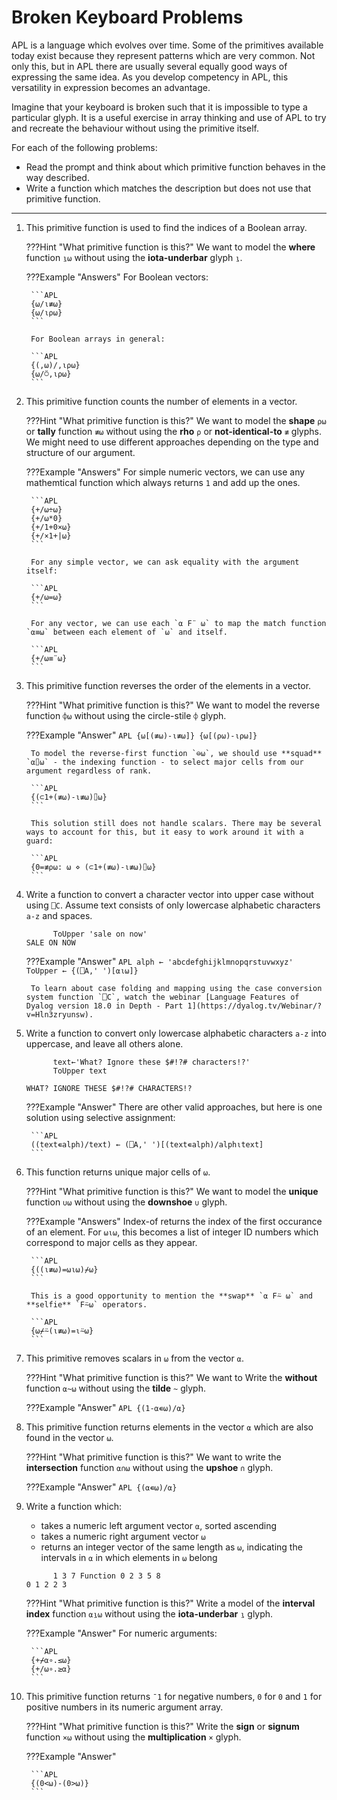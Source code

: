 # Broken Keyboard Problems
APL is a language which evolves over time. Some of the primitives available today exist because they represent patterns which are very common. Not only this, but in APL there are usually several equally good ways of expressing the same idea. As you develop competency in APL, this versatility in expression becomes an advantage.

Imagine that your keyboard is broken such that it is impossible to type a particular glyph. It is a useful exercise in array thinking and use of APL to try and recreate the behaviour without using the primitive itself.

For each of the following problems:

- Read the prompt and think about which primitive function behaves in the way described.
- Write a function which matches the description but does not use that primitive function.

---

1. This primitive function is used to find the indices of a Boolean array.

	???Hint "What primitive function is this?"
		We want to model the **where** function `⍸⍵` without using the **iota-underbar** glyph `⍸`.

	???Example "Answers"
		For Boolean vectors:

		```APL
		{⍵/⍳≢⍵}
		{⍵/⍳⍴⍵}
		```

		For Boolean arrays in general:
		
		```APL
		{(,⍵)/,⍳⍴⍵}
		{⍵/⍥,⍳⍴⍵}
		```

1. This primitive function counts the number of elements in a vector.

	???Hint "What primitive function is this?"
		We want to model the **shape** `⍴⍵` or **tally** function `≢⍵` without using the **rho** `⍴` or **not-identical-to** `≢` glyphs. We might need to use different approaches depending on the type and structure of our argument.

	???Example "Answers"
		For simple numeric vectors, we can use any mathemtical function which always returns `1` and add up the ones.

		```APL
		{+/⍵÷⍵}
		{+/⍵*0}
		{+/1+0×⍵}
		{+/×1+|⍵}
		```

		For any simple vector, we can ask equality with the argument itself:

		```APL
		{+/⍵=⍵}
		```

		For any vector, we can use each `⍺ F¨ ⍵` to map the match function `⍺≡⍵` between each element of `⍵` and itself.

		```APL
		{+/⍵≡¨⍵}
		```

1. This primitive function reverses the order of the elements in a vector.

	???Hint "What primitive function is this?"
		We want to model the reverse function `⌽⍵` without using the circle-stile `⌽` glyph.
	
	???Example "Answer"
		```APL
		{⍵[(≢⍵)-⍳≢⍵]}
		{⍵[(⍴⍵)-⍳⍴⍵]}
		```

		To model the reverse-first function `⊖⍵`, we should use **squad** `⍺⌷⍵` - the indexing function - to select major cells from our argument regardless of rank.

		```APL
		{(⊂1+(≢⍵)-⍳≢⍵)⌷⍵}
		```

		This solution still does not handle scalars. There may be several ways to account for this, but it easy to work around it with a guard:

		```APL
		{0=≢⍴⍵: ⍵ ⋄ (⊂1+(≢⍵)-⍳≢⍵)⌷⍵}
		```

1. Write a function to convert a character vector into upper case without using `⎕C`. Assume text consists of only lowercase alphabetic characters `a-z` and spaces.

	```APL
		  ToUpper 'sale on now'
	SALE ON NOW
	```

	???Example "Answer"
		```APL
		alph ← 'abcdefghijklmnopqrstuvwxyz'
		ToUpper ← {(⎕A,' ')[⍺⍳⍵]}
		```

		To learn about case folding and mapping using the case conversion system function `⎕C`, watch the webinar [Language Features of Dyalog version 18.0 in Depth - Part 1](https://dyalog.tv/Webinar/?v=Hln3zryunsw).

1. Write a function to convert only lowercase alphabetic characters `a-z` into uppercase, and leave all others alone.

	```APL
	      text←'What? Ignore these $#!?# characters!?'
	      ToUpper text
	```
	```
	WHAT? IGNORE THESE $#!?# CHARACTERS!?
	```

	???Example "Answer"
		There are other valid approaches, but here is one solution using selective assignment:

		```APL
		((text∊alph)/text) ← (⎕A,' ')[(text∊alph)/alph⍳text]
		```

1. This function returns unique major cells of `⍵`.

	???Hint "What primitive function is this?"
		We want to model the **unique** function `∪⍵` without using the **downshoe** `∪` glyph.

	???Example "Answers"
		Index-of returns the index of the first occurance of an element. For `⍵⍳⍵`, this becomes a list of integer ID numbers which correspond to major cells as they appear.

		```APL
		{((⍳≢⍵)=⍵⍳⍵)⌿⍵}
		```

		This is a good opportunity to mention the **swap** `⍺ F⍨ ⍵` and **selfie** `F⍨⍵` operators.

		```APL
		{⍵⌿⍨(⍳≢⍵)=⍳⍨⍵}
		```

1. This primitive removes scalars in `⍵` from the vector `⍺`.

	???Hint "What primitive function is this?"
		We want to Write the **without** function `⍺~⍵` without using the **tilde** `~` glyph.

	???Example "Answer"
		```APL
		{(1-⍺∊⍵)/⍺}
		```

1. This primitive function returns elements in the vector `⍺` which are also found in the vector `⍵`.

	???Hint "What primitive function is this?"
		We want to write the **intersection** function `⍺∩⍵` without using the **upshoe** `∩` glyph.

	???Example "Answer"
		```APL
		{(⍺∊⍵)/⍺}
		```

1. Write a function which:
	- takes a numeric left argument vector `⍺`, sorted ascending
	- takes a numeric right argument vector `⍵`
	- returns an integer vector of the same length as `⍵`, indicating the intervals in `⍺` in which elements in `⍵` belong

	```APL
	      1 3 7 Function 0 2 3 5 8
	0 1 2 2 3
	```

	???Hint "What primitive function is this?"
		Write a model of the **interval index** function `⍺⍸⍵` without using the **iota-underbar** `⍸` glyph.

	???Example "Answer"
		For numeric arguments:
		
		```APL
		{+⌿⍺∘.≤⍵}
		{+/⍵∘.≥⍺}
		```

1. This primitive function returns `¯1` for negative numbers, `0` for `0` and `1` for positive numbers in its numeric argument array.

	???Hint "What primitive function is this?"
		Write the **sign** or **signum** function `×⍵` without using the **multiplication** `×` glyph.
	
	???Example "Answer"

		```APL
		{(0<⍵)-(0>⍵)}
		```
